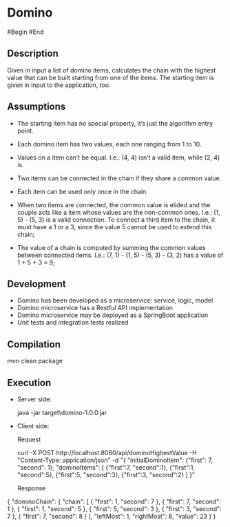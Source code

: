 # Domino
#Begin
#End

## Description
Given in input a list of domino items, calculates the chain with the highest value that can be built starting from one of the items. The starting item is given in
input to the application, too.

## Assumptions
- The starting item has no special property, it’s just the algorithm entry point.

-  Each domino item has two values, each one ranging from 1 to 10.

-  Values on a item can’t be equal. I.e.: (4, 4) isn’t a valid item, while (2, 4) is.

- Two items can be connected in the chain if they share a common value.

- Each item can be used only once in the chain.

- When two items are connected, the common value is elided and the couple acts like
a item whose values are the non-common ones. I.e.: (1, 5) - (5, 3) is a valid
connection. To connect a third item to the chain, it must have a 1 or a 3, since the
value 5 cannot be used to extend this chain;

- The value of a chain is computed by summing the common values between
connected items. I.e.: (7, 1) - (1, 5) - (5, 3) - (3, 2) has a value of 1 + 5 + 3 = 9;

## Development
- Domino has been developed as a microservice: service, logic, model
- Domino microservice has a Restful API implementation
- Domino microservice may be deployed as a SpringBoot application
- Unit tests and integration tests realized

## Compilation
mvn clean package

## Execution
- Server side: 
   
   java -jar target\domino-1.0.0.jar

- Client side: 

   Request
   
    curl -X POST http://localhost:8080/api/dominoHighestValue
     -H "Content-Type: application/json" 
     -d "{
    "initialDominoItem": {"first": 7, "second": 1},
    "dominoItems":  [
        {"first":7, "second":1},
        {"first":1, "second":5},
        {"first":5, "second":3},
        {"first":3, "second":2}
    ]
}"

  Response

{
    "dominoChain": {
        "chain": [
            {
                "first": 1,
                "second": 7
            },
            {
                "first": 7,
                "second": 1
            },
            {
                "first": 1,
                "second": 5
            },
            {
                "first": 5,
                "second": 3
            },
            {
                "first": 3,
                "second": 7
            },
            {
                "first": 7,
                "second": 8
            }
        ],
        "leftMost": 1,
        "rightMost": 8,
        "value": 23
    }
}
